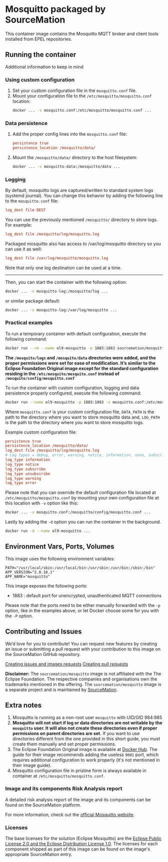# Mosquitto packaged by SourceMation

This container image contains the Mosquitto MQTT broker and client tools
installed from EPEL repositories.

## Running the container

Additional information to keep in mind

### Using custom configuration

1. Set your custom configuration file in the `mosquitto.conf` file.
2. Mount your configuration file to the `/etc/mosquitto/mosquitto.conf` location:
   ```bash
   docker ... -v mosquitto.conf:/etc/mosquitto/mosquitto.conf ...
   ```

### Data persistence

1. Add the proper config lines into the `mosquitto.conf` file:
   ```ini
   persistence true
   persistence_location /mosquitto/data/
   ```
2. Mount the `/mosquitto/data/` directory to the host filesystem:
   ```bash
   docker ... -v mosquitto-data:/mosquitto/data ...
   ```

### Logging

By default, mosquitto logs are captured/written to standard system logs (systemd
journal). You can change this behavior by adding the following line to the
`mosquitto.conf` file:

```ini
log_dest file DEST
```

You can use the previously mentioned `/mosquitto/` directory to store logs. For example:

```ini
log_dest file /mosquitto/log/mosquitto.log
```

Packaged mosquitto also has access to /var/log/mosquitto directory so you can use it as well:

```ini
log_dest file /var/log/mosquitto/mosquitto.log
```

Note that only one log destination can be used at a time.

---

Then, you can start the container with the following option:

```bash
docker ... -v mosquitto-log:/mosquitto/log ...
```

or similar package default:

```bash
docker ... -v mosquitto-log:/var/log/mosquitto ...
```

### Practical examples

To run a temporary container with default configuration, execute the following
command:

```bash
docker run --rm --name el9-mosquitto -p 1883:1883 sourcemation/mosquitto:latest
```

**The `/mosquito/logs` and `/mosquito/data` directories were added, and the
proper permissions were set for ease of modification. It’s similar to the
Eclipse Foundation Original image except for the standard configuration
residing in the `/etc/mosquito/mosquito.conf` instead of
`/mosquito/config/mosquitto.conf`**

To run the container with custom configuration, logging and data persistence
properly configured, execute the following command:

```bash
docker run --name el9-mosquitto -p 1883:1883 -v mosquitto.conf:/etc/mosquitto/mosquitto.conf -v DATA_PATH:/mosquitto/data -v LOG_PATH:/mosquitto/log sourcemation/mosquitto:latest
```

Where `mosquitto.conf` is your custom configuration file, `DATA_PATH` is the
path to the directory where you want to store mosquitto data and, `LOG_PATH` is
the path to the directory where you want to store mosquitto logs.

Example custom configuration file:

```ini
persistence true
persistence_location /mosquitto/data/
log_dest file /mosquitto/log/mosquitto.log
# Log types = debug, error, warning, notice, information, none, subscribe, unsubscribe, websockets, all
log_type information
log_type notice
log_type subscribe
log_type unsubscribe
log_type warning
log_type error
```

Please note that you can override the default configuration file located at
`/etc/mosquitto/mosquitto.conf` by mounting your own configuration file at this
location with `-v` option like this:

```bash
docker ... -v mosquitto.conf:/mosquitto/config/mosquitto.conf ...
```

Lastly by adding the `-d` option you can run the container in the background.

```bash
docker run -d --name el9-mosquitto ...
```

## Environment Vars, Ports, Volumes

This image uses the following environment variables:

```
PATH="/usr/local/sbin:/usr/local/bin:/usr/sbin:/usr/bin:/sbin:/bin"
APP_VERSION="2.0.18.1"
APP_NAME="mosquitto"
```

This image exposes the following ports:

- 1883 : default port for unencrypted, unauthenticated MQTT connections

Please note that the ports need to be either manually forwarded with the `-p`
option, like in the examples above, or let Docker choose some for you with the
`-P` option.

## Contributing and Issues

We’d love for you to contribute! You can request new features by
creating an issue or submitting a pull request with your contribution to
this image on the SourceMation GitHub repository.

[Creating issues and images requests](https://github.com/SourceMation/images/issues/new/choose)
[Creating pull requests](https://github.com/SourceMation/images/compare)

**Disclaimer:** The `sourcemation/mosquitto` image is not affiliated with the
The Eclipse Foundation. The respective companies and organisations own the
trademarks mentioned in the offering. The `sourcemation/mosquitto` image is a
separate project and is maintained by [SourceMation](https://sourcemation.com).

## Extra notes

1. Mosquitto is running as a non-root user `mosquitto` with UID/GID 984:985
2. **Mosquitto will not start if log or data directories are not writable by
   the `mosquitto` user. It will also not create these directories even if
   proper permissions on parent directories are set.**  If you want to use
   directories different from the one provided in this short guide, you must
   create them manually and set proper permissions.
3. The Eclipse Foundation Original image is available at [Docker
   Hub](https://hub.docker.com/_/eclipse-mosquitto). The guide for their image
   recommends adding the useless `9001` port, which requires additional
   configuration to work properly (it's not mentioned in their image guide).
4. Mosquitto configuration file in pristine form is always available in
   container at `/etc/mosquitto/mosquitto.conf`.

### Image and its components Risk Analysis report

A detailed risk analysis report of the image and its components can be found on
the SourceMation platform.

For more information, check out the [official Mosquitto
website](https://mosquitto.org/).

### Licenses

The base licenses for the solution (Eclipse Mosquitto) are the [Eclipse Public
License 2.0 and the Eclipse Distribution License
1.0](https://github.com/eclipse-mosquitto/mosquitto/blob/master/LICENSE.txt).
The licenses for each component shipped as part of this image can be found on
the image's appropriate SourceMation entry.
